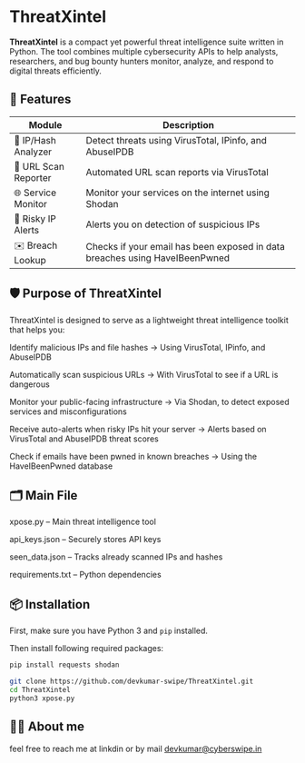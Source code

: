 # ThreatXintel
**ThreatXintel** is a compact yet powerful threat intelligence suite written in Python. The tool combines multiple cybersecurity APIs to help analysts, researchers, and bug bounty hunters monitor, analyze, and respond to digital threats efficiently.

## 🔧 Features

| Module | Description |
|--------|-------------|
| 🧠 IP/Hash Analyzer | Detect threats using VirusTotal, IPinfo, and AbuseIPDB |
| 📄 URL Scan Reporter | Automated URL scan reports via VirusTotal |
| 🌐 Service Monitor | Monitor your services on the internet using Shodan |
| 🚨 Risky IP Alerts | Alerts you on detection of suspicious IPs |
| ✉️ Breach Lookup | Checks if your email has been exposed in data breaches using HaveIBeenPwned |


## 🛡️ Purpose of ThreatXintel
ThreatXintel is designed to serve as a lightweight threat intelligence toolkit that helps you:

Identify malicious IPs and file hashes
→ Using VirusTotal, IPinfo, and AbuseIPDB

Automatically scan suspicious URLs
→ With VirusTotal to see if a URL is dangerous

Monitor your public-facing infrastructure
→ Via Shodan, to detect exposed services and misconfigurations

Receive auto-alerts when risky IPs hit your server
→ Alerts based on VirusTotal and AbuseIPDB threat scores

Check if emails have been pwned in known breaches
→ Using the HaveIBeenPwned database

## 🗂 Main File
xpose.py – Main threat intelligence tool

api_keys.json – Securely stores API keys

seen_data.json – Tracks already scanned IPs and hashes

requirements.txt – Python dependencies


## 📦 Installation

First, make sure you have Python 3 and `pip` installed.

Then install following required packages:

```bash
pip install requests shodan
```

```bash
git clone https://github.com/devkumar-swipe/ThreatXintel.git
cd ThreatXintel
python3 xpose.py
```



## 👨‍💻 About me
feel free to reach me at linkdin or by mail
devkumar@cyberswipe.in


